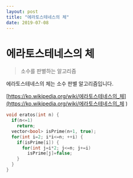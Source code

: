 ```yaml
---
layout: post
title: "에라토스테네스의 체"
date: 2019-07-08
---
```




# 에라토스테네스의 체 

> 소수를 판별하는 알고리즘

에라토스테네스의 체는 소수 판별 알고리즘입니다. 

[https://ko.wikipedia.org/wiki/에라토스테네스의_체](https://ko.wikipedia.org/wiki/에라토스테네스의_체 ) 

```cpp 
void eratos(int n) {
  if(n<=1) 
    return; 
  vector<bool> isPrime(n+1, true);
  for(int i=2; i*i<=n; ++i) {
    if(isPrime[i]) {
      for(int j=i*2; j<=n; j+=i)
        isPrime[j]=false;
    }
  }
}
```

